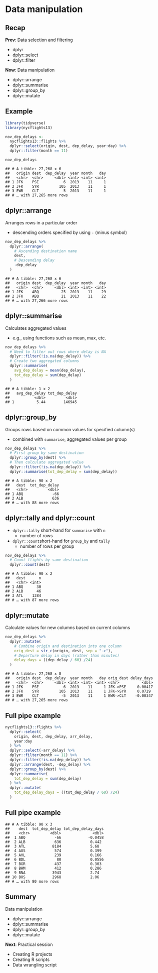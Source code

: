 



# Data manipulation



## Recap

**Prev**: Data selection and filtering

- dplyr
- dplyr::select
- dplyr::filter

**Now**: Data manipulation

- dplyr::arrange
- dplyr::summarise
- dplyr::group_by
- dplyr::mutate


## Example


```r
library(tidyverse)
library(nycflights13)

nov_dep_delays <- 
  nycflights13::flights %>%
  dplyr::select(origin, dest, dep_delay, year:day) %>%
  dplyr::filter(month == 11)

nov_dep_delays
```

```
## # A tibble: 27,268 x 6
##   origin dest  dep_delay  year month   day
##   <chr>  <chr>     <dbl> <int> <int> <int>
## 1 JFK    PSE           6  2013    11     1
## 2 JFK    SYR         105  2013    11     1
## 3 EWR    CLT          -5  2013    11     1
## # … with 27,265 more rows
```



## dplyr::arrange

Arranges rows in a particular order

- descending orders specified by using `-` (minus symbol)


```r
nov_dep_delays %>%
  dplyr::arrange(
    # Ascending destination name
    dest,
    # Descending delay
    -dep_delay
  )
```

```
## # A tibble: 27,268 x 6
##   origin dest  dep_delay  year month   day
##   <chr>  <chr>     <dbl> <int> <int> <int>
## 1 JFK    ABQ          25  2013    11    29
## 2 JFK    ABQ          21  2013    11    22
## # … with 27,266 more rows
```



## dplyr::summarise

Calculates aggregated values

- e.g., using functions such as mean, max, etc.


```r
nov_dep_delays %>%
  # Need to filter out rows where delay is NA
  dplyr::filter(!is.na(dep_delay)) %>%
  # Create two aggregated columns
  dplyr::summarise(
    avg_dep_delay = mean(dep_delay), 
    tot_dep_delay = sum(dep_delay)
  )
```

```
## # A tibble: 1 x 2
##   avg_dep_delay tot_dep_delay
##           <dbl>         <dbl>
## 1          5.44        146945
```



## dplyr::group_by

Groups rows based on common values for specified column(s)

- combined with `summarise`, aggregated values per group


```r
nov_dep_delays %>%
  # First group by same destination
  dplyr::group_by(dest) %>%
  # Then calculate aggregated value
  dplyr::filter(!is.na(dep_delay)) %>%
  dplyr::summarise(tot_dep_delay = sum(dep_delay))
```

```
## # A tibble: 90 x 2
##   dest  tot_dep_delay
##   <chr>         <dbl>
## 1 ABQ             -66
## 2 ALB             636
## # … with 88 more rows
```



## dplyr::tally and dplyr::count

- `dplyr::tally` short-hand for `summarise` with `n`
  - number of rows
- `dplyr::count`short-hand for `group_by` and `tally`
  - number of rows per group



```r
nov_dep_delays %>%
  # Count flights by same destination
  dplyr::count(dest)
```

```
## # A tibble: 90 x 2
##   dest      n
##   <chr> <int>
## 1 ABQ      30
## 2 ALB      46
## 3 ATL    1384
## # … with 87 more rows
```


## dplyr::mutate

Calculate values for new columns based on current columns


```r
nov_dep_delays %>%
  dplyr::mutate(
    # Combine origin and destination into one column
    orig_dest = str_c(origin, dest, sep = "->"),
    # Departure delay in days (rather than minutes)
    delay_days = ((dep_delay / 60) /24)
  )
```

```
## # A tibble: 27,268 x 8
##   origin dest  dep_delay  year month   day orig_dest delay_days
##   <chr>  <chr>     <dbl> <int> <int> <int> <chr>          <dbl>
## 1 JFK    PSE           6  2013    11     1 JFK->PSE     0.00417
## 2 JFK    SYR         105  2013    11     1 JFK->SYR     0.0729 
## 3 EWR    CLT          -5  2013    11     1 EWR->CLT    -0.00347
## # … with 27,265 more rows
```


## Full pipe example


```r
nycflights13::flights %>%
  dplyr::select(
    origin, dest, dep_delay, arr_delay, 
    year:day
  ) %>%
  dplyr::select(-arr_delay) %>%
  dplyr::filter(month == 11) %>%
  dplyr::filter(!is.na(dep_delay)) %>%
  dplyr::arrange(dest, -dep_delay) %>%
  dplyr::group_by(dest) %>%
  dplyr::summarise(
    tot_dep_delay = sum(dep_delay)
  ) %>%
  dplyr::mutate(
    tot_dep_delay_days = ((tot_dep_delay / 60) /24)
  )
```



## Full pipe example


```
## # A tibble: 90 x 3
##    dest  tot_dep_delay tot_dep_delay_days
##    <chr>         <dbl>              <dbl>
##  1 ABQ             -66            -0.0458
##  2 ALB             636             0.442 
##  3 ATL            8184             5.68  
##  4 AUS             574             0.399 
##  5 AVL             239             0.166 
##  6 BDL              80             0.0556
##  7 BGR             437             0.303 
##  8 BHM             412             0.286 
##  9 BNA            3943             2.74  
## 10 BOS            2968             2.06  
## # … with 80 more rows
```



## Summary

Data manipulation

- dplyr::arrange
- dplyr::summarise
- dplyr::group_by
- dplyr::mutate

**Next**: Practical session

- Creating R projects
- Creating R scripts
- Data wrangling script



